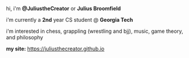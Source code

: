 hi, i'm **@JuliustheCreator** or **Julius Broomfield** 

i'm currently a **2nd** year CS student @ **Georgia Tech** 

i'm interested in chess, grappling (wrestling and bjj), music, game theory, and philosophy

**my site:** https://juliusthecreator.github.io

